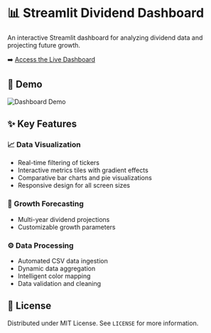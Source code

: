 # 📊 Streamlit Dividend Dashboard

An interactive Streamlit dashboard for analyzing dividend data and projecting future growth.

➡️ [Access the Live Dashboard](https://datasciencegit-6638jdsdoui7bsbwgenop3.streamlit.app/)

## 🎥 Demo
![Dashboard Demo](assets/streamlit-dashboard-demo.gif)

## ✨ Key Features

### 📈 Data Visualization
- Real-time filtering of tickers
- Interactive metrics tiles with gradient effects
- Comparative bar charts and pie visualizations
- Responsive design for all screen sizes

### 🧮 Growth Forecasting
- Multi-year dividend projections
- Customizable growth parameters

### ⚙️ Data Processing
- Automated CSV data ingestion
- Dynamic data aggregation
- Intelligent color mapping
- Data validation and cleaning

## 📄 License
Distributed under MIT License. See `LICENSE` for more information.